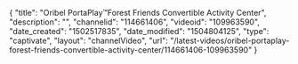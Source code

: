 {
    "title": "Oribel PortaPlay&trade;Forest Friends Convertible Activity Center",
    "description": "",
    "channelid": "114661406",
    "videoid": "109963590",
    "date_created": "1502517835",
    "date_modified": "1504804125",
    "type": "captivate",
    "layout": "channelVideo",
    "url": "\/latest-videos\/oribel-portaplay-forest-friends-convertible-activity-center\/114661406-109963590"
}